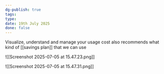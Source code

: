 ```yaml
---
dg-publish: true
tags: 
type: 
date: 19th July 2025
done: false
---
```


Visualize, understand and manage your usage cost
also recommends what kind of [[savings plan]] that we can use

![[Screenshot 2025-07-05 at 15.47.23.png]]

![[Screenshot 2025-07-05 at 15.47.31.png]]